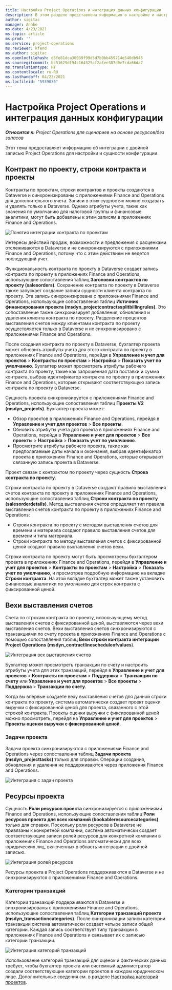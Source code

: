```yaml
---
title: Настройка Project Operations и интеграция данных конфигурации
description: В этом разделе представлена информация о настройке и настройке сопоставлений двойной записи Project Operations.
author: sigitac
manager: Annbe
ms.date: 4/23/2021
ms.topic: article
ms.prod: ''
ms.service: project-operations
ms.reviewer: kfend
ms.author: sigitac
ms.openlocfilehash: d5fe81dca30039f99d5d7b9bb459214e540db945
ms.sourcegitcommit: bc51629df94c164325cf2afee387d0e7cda66da7
ms.translationtype: HT
ms.contentlocale: ru-RU
ms.lasthandoff: 04/23/2021
ms.locfileid: "5939036"
---
```

# <a name="project-operations-setup-and-configuration-data-integration"></a>Настройка Project Operations и интеграция данных конфигурации

_**Относится к:** Project Operations для сценариев на основе ресурсов/без запасов_

Этот тема предоставляет информацию об интеграции с двойной записью Project Operations для настройки и сущности конфигурации.

## <a name="project-contracts-contract-lines-and-projects"></a>Контракт по проекту, строки контракта и проекты

Контракты по проектам, строки контрактов и проекты создаются в Dataverse и синхронизированы с приложениями Finance and Operations для дополнительного учета. Записи в этих сущностях можно создавать и удалять только в Dataverse. Однако атрибуты учета, такие как значения по умолчанию для налоговой группы и финансовые аналитики, могут быть добавлены к этим записям в приложениях Finance and Operations.

  ![Понятия интеграции контракта по проектам](./media/1ProjectContract.jpg)

Интересы действий продаж, возможности и предложения с расценками отслеживаются в Dataverse и не синхронизируются с приложениями Finance and Operations, потому что с этим действием не ведется последующий учет.

Функциональность контракта по проекту в Dataverse создает запись контракта по проекту в приложениях Finance and Operations, использующие сопоставления таблиц **Заголовки контрактов по проекту (salesorders)**. Сохранение контракта по проекту в Dataverse также запускает создание записи сущности клиента контракта по проекту. Эта запись синхронизирована с приложениями Finance and Operations, использующие сопоставления таблиц **Источник финансирования проекта (msdyn\_projectcontractssplitbillingrules)**. Это сопоставление также синхронизирует добавления, обновления и удаления клиента контракта по проекту. Разделение процентов выставления счетов между клиентами контракта по проекту осуществляется только в Dataverse и не синхронизировано с приложениями Finance and Operations.

После создания контракта по проекту в Dataverse, бухгалтер проекта может обновить атрибуты учета для этого контракта по проекту в приложениях Finance and Operations, перейдя в **Управление и учет для проектов** > **Контракты по проектам** > **Настройка** > **Показать учет по умолчанию**. Бухгалтер может просмотреть атрибуты рабочего контракта по проекту, такие как запрошенная дата поставки и сумма контракта, выбрав идентификатор контракта по проекту в приложениях Finance and Operations, которые открывают соответствующую запись контракта по проекту в Dataverse.

Сущность проекта синхронизируется с приложениями Finance and Operations, использующие сопоставления таблиц **Проекты V2 (msdyn\_projects)**. Бухгалтер проекта может:

  - Обзор проектов в приложениях Finance and Operations, перейдя в **Управление и учет для проектов** > **Все проекты**. 
  - Обновить атрибуты учета для проекта в приложениях Finance and Operations, перейдя в **Управление и учет для проектов** > **Все проекты** > **Настройка** > **Показать учет по умолчанию**.  
  - Просмотрите атрибуты рабочего проекта, такие как предполагаемые даты начала и окончания, выбрав идентификатор проекта в приложениях Finance and Operations, которые открывают связанную запись проекта в Dataverse.

Проект связан с контрактом по проекту через сущность **Строка контракта по проекту**.

Строки контракта по проекту в Dataverse создают правило выставления счетов контракта по проекту в приложениях Finance and Operations, использующие сопоставления таблиц **Строки контракта по проекту (salesorderdetails)**. Метод выставления счетов определяет тип правила выставления счетов контракта по проекту в приложениях Finance and Operations:

  - Строки контракта по проекту с методом выставления счетов для времени и материала создают правило выставления счетов для времени и типа материала.
  - Строки контракта по методу выставления счетов с фиксированной ценой создают правило выставления счетов вехи.

Строки контракта по проекту могут быть просмотрены бухгалтером проекта в приложениях Finance and Operations, перейдя в **Управление и учет для проектов** > **Контракты по проектам** > **Настройка** > **Показать учет по умолчанию**, и просмотрев подробную информацию на вкладке **Строки контракта**. На этой вкладке бухгалтер может также установить финансовые аналитики по умолчанию для строк контракта с фиксированной ценой.

## <a name="billing-milestones"></a>Вехи выставления счетов

Счета по строкам контракта по проекту, использующему метод выставления счетов с фиксированной ценой, выставляются через вехи выставления счетов. Вехи выставления счетов синхронизируются с транзакциями по счету проекта в приложениях Finance and Operations с помощью сопоставления таблиц **Вехи строки контракта интеграции Project Operations (msdyn\_contractlinescheduleofvalues**).

  ![Интеграция вех выставления счетов](./media/2Milestones.jpg)

Бухгалтер может просмотреть транзакции по счету и настроить атрибуты учета для этих транзакций, перейдя в **Управление и учет для проектов** > **Контракты по проектам** > **Поддержка** > **Транзакции по счету** или **Управление и учет для проектов** > **Все проекты** > **Поддержка** > **Транзакции по счету**.

Когда вы впервые создаете веху выставления счетов для данной строки контракта по проекту, система автоматически создает проект оценки выручки с фиксированной ценой для проекта, связанного с этой строкой контракта. Проекты оценки выручки с фиксированной ценой можно просмотреть, перейдя на **Управление и учет для проектов** > **Проекты оценки выручки с фиксированной ценой**.

### <a name="project-tasks"></a>Задачи проекта

Задачи проекта синхронизируются с приложениями Finance and Operations через сопоставления таблиц **Задачи проекта (msdyn\_projecttasks)** только для справки. Операции создания, обновления и удаления не поддерживаются через приложения Finance and Operations.

  ![Интеграция с задач проекта](./media/3Tasks.jpg)

## <a name="project-resources"></a>Ресурсы проекта

Сущность **Роли ресурсов проекта** синхронизируется с приложениями Finance and Operations, использующие сопоставления таблиц **Роли ресурсов проекта для всех компаний (bookableresourcecategories)** только для справки. Поскольку роли ресурсов в Dataverse не привязаны к конкретной компании, система автоматически создает соответствующие записи ролей ресурсов для конкретной компании в приложениях Finance and Operations автоматически для всех юридических лиц, включенных в область интеграции с двойной записью.

![Интеграция ролей ресурсов](./media/5Resources.jpg)

Ресурсы проекта в Project Operations поддерживаются в Dataverse и не синхронизируются с приложениями Finance and Operations.

### <a name="transaction-categories"></a>Категории транзакций

Категории транзакций поддерживаются в Dataverse и синхронизированы с приложениями Finance and Operations, использующие сопоставления таблиц **Категории транзакций проекта (msdyn\_transactioncategories)**. После синхронизации записи категории транзакции система автоматически создает четыре записи общей категории. Каждая запись соответствует типу транзакции в приложениях Finance and Operations и связывает их с записью категории транзакции.

![Интеграция категорий транзакций](./media/4TransactionCategories.jpg)

Использование категорий транзакций для оценок и фактических данных требует, чтобы бухгалтер проекта или системный администратор создали соответствующие категории проектов в каждом юридическом лице. Дополнительные сведения см. в разделе [Настройка категорий проектов](../project-accounting/configure-project-categories.md).
